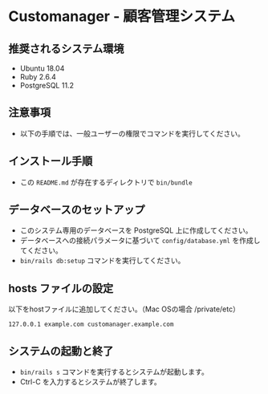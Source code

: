 # Customanager - 顧客管理システム

## 推奨されるシステム環境

* Ubuntu 18.04
* Ruby 2.6.4
* PostgreSQL 11.2

## 注意事項

* 以下の手順では、一般ユーザーの権限でコマンドを実行してください。

## インストール手順

* この `README.md` が存在するディレクトリで `bin/bundle` 

## データベースのセットアップ

* このシステム専用のデータベースを PostgreSQL 上に作成してください。
* データベースへの接続パラメータに基づいて `config/database.yml` を作成してください。
* `bin/rails db:setup` コマンドを実行してください。

## hosts ファイルの設定

以下をhostファイルに追加してください。（Mac OSの場合 /private/etc）

    127.0.0.1 example.com customanager.example.com

## システムの起動と終了

* `bin/rails s` コマンドを実行するとシステムが起動します。
* Ctrl-C を入力するとシステムが終了します。

